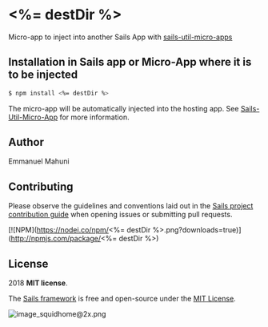 # <%= destDir %>

Micro-app to inject into another Sails App with [sails-util-micro-apps](https://npmjs.com/package/sails-util-micro-apps)


## Installation in Sails app or Micro-App where it is to be injected

```sh
$ npm install <%= destDir %>
```

The micro-app will be automatically injected into the hosting app. See [Sails-Util-Micro-App](https://npmjs.com/package/sails-util-micro-apps) for more information.

## Author
Emmanuel Mahuni

## Contributing

Please observe the guidelines and conventions laid out in the [Sails project contribution guide](https://sailsjs.com/documentation/contributing) when opening issues or submitting pull requests.

[![NPM](https://nodei.co/npm/<%= destDir %>.png?downloads=true)](http://npmjs.com/package/<%= destDir %>)


## License

2018 **MIT license**.

The [Sails framework](https://sailsjs.com) is free and open-source under the [MIT License](https://sailsjs.com/license).


![image_squidhome@2x.png](http://i.imgur.com/RIvu9.png)
